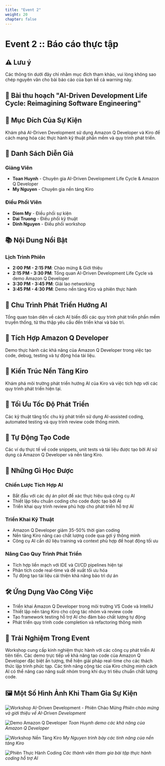 ```yaml
---
title: "Event 2"
weight: 20
chapter: false
---
```


# Event 2 :: Báo cáo thực tập

## ⚠️ Lưu ý
Các thông tin dưới đây chỉ nhằm mục đích tham khảo, vui lòng không sao chép nguyên văn cho bài báo cáo của bạn kể cả warning này.

## 📝 Bài thu hoạch "AI-Driven Development Life Cycle: Reimagining Software Engineering"

## 🎯 Mục Đích Của Sự Kiện
Khám phá AI-Driven Development sử dụng Amazon Q Developer và Kiro để cách mạng hóa các thực hành kỹ thuật phần mềm và quy trình phát triển.

## 🎤 Danh Sách Diễn Giả
### Giảng Viên
- **Toan Huynh** - Chuyên gia AI-Driven Development Life Cycle & Amazon Q Developer
- **My Nguyen** - Chuyên gia nền tảng Kiro

### Điều Phối Viên
- **Diem My** - Điều phối sự kiện
- **Dai Truong** - Điều phối kỹ thuật
- **Dinh Nguyen** - Điều phối workshop

## 📚 Nội Dung Nổi Bật
### Lịch Trình Phiên
- **2:00 PM - 2:15 PM**: Chào mừng & Giới thiệu
- **2:15 PM - 3:30 PM**: Tổng quan AI-Driven Development Life Cycle và demo Amazon Q Developer
- **3:30 PM - 3:45 PM**: Giải lao networking
- **3:45 PM - 4:30 PM**: Demo nền tảng Kiro và phiên thực hành

## 🧱 Chu Trình Phát Triển Hướng AI
Tổng quan toàn diện về cách AI biến đổi các quy trình phát triển phần mềm truyền thống, từ thu thập yêu cầu đến triển khai và bảo trì.

## 🧠 Tích Hợp Amazon Q Developer
Demo thực hành các khả năng của Amazon Q Developer trong việc tạo code, debug, testing và tự động hóa tài liệu.

## 🔄 Kiến Trúc Nền Tảng Kiro
Khám phá môi trường phát triển hướng AI của Kiro và việc tích hợp với các quy trình phát triển hiện tại.

## 🧮 Tối Ưu Tốc Độ Phát Triển
Các kỹ thuật tăng tốc chu kỳ phát triển sử dụng AI-assisted coding, automated testing và quy trình review code thông minh.

## 🤖 Tự Động Tạo Code
Các ví dụ thực tế về code snippets, unit tests và tài liệu được tạo bởi AI sử dụng cả Amazon Q Developer và nền tảng Kiro.

## 🧠 Những Gì Học Được
### Chiến Lược Tích Hợp AI
- Bắt đầu với các dự án pilot để xác thực hiệu quả công cụ AI
- Thiết lập tiêu chuẩn coding cho code được tạo bởi AI
- Triển khai quy trình review phù hợp cho phát triển hỗ trợ AI

### Triển Khai Kỹ Thuật
- Amazon Q Developer giảm 35-50% thời gian coding
- Nền tảng Kiro nâng cao chất lượng code qua gợi ý thông minh
- Công cụ AI cần dữ liệu training và context phù hợp để hoạt động tối ưu

### Nâng Cao Quy Trình Phát Triển
- Tích hợp liền mạch với IDE và CI/CD pipelines hiện tại
- Phân tích code real-time và đề xuất tối ưu hóa
- Tự động tạo tài liệu cải thiện khả năng bảo trì dự án

## 🛠️ Ứng Dụng Vào Công Việc
- Triển khai Amazon Q Developer trong môi trường VS Code và IntelliJ
- Thiết lập nền tảng Kiro cho cộng tác nhóm và review code
- Tạo framework testing hỗ trợ AI cho đảm bảo chất lượng tự động
- Phát triển quy trình code completion và refactoring thông minh

## 🌟 Trải Nghiệm Trong Event
Workshop cung cấp kinh nghiệm thực hành với các công cụ phát triển AI tiên tiến. Các demo trực tiếp về khả năng tạo code của Amazon Q Developer đặc biệt ấn tượng, thể hiện giải pháp real-time cho các thách thức lập trình phức tạp. Các tính năng cộng tác của Kiro chứng minh cách AI có thể nâng cao năng suất nhóm trong khi duy trì tiêu chuẩn chất lượng code.

## 🖼️ Một Số Hình Ảnh Khi Tham Gia Sự Kiện
![Workshop AI-Driven Development - Phiên Chào Mừng](/images/event2/1.jpg)
*Phiên chào mừng và giới thiệu về AI-Driven Development*

![Demo Amazon Q Developer](/images/event2/2.jpg)
*Toan Huynh demo các khả năng của Amazon Q Developer*

![Workshop Nền Tảng Kiro](/images/event2/3.jpg)
*My Nguyen trình bày các tính năng của nền tảng Kiro*

![Phiên Thực Hành Coding](/images/event2/4.jpg)
*Các thành viên tham gia bài tập thực hành coding hỗ trợ AI*